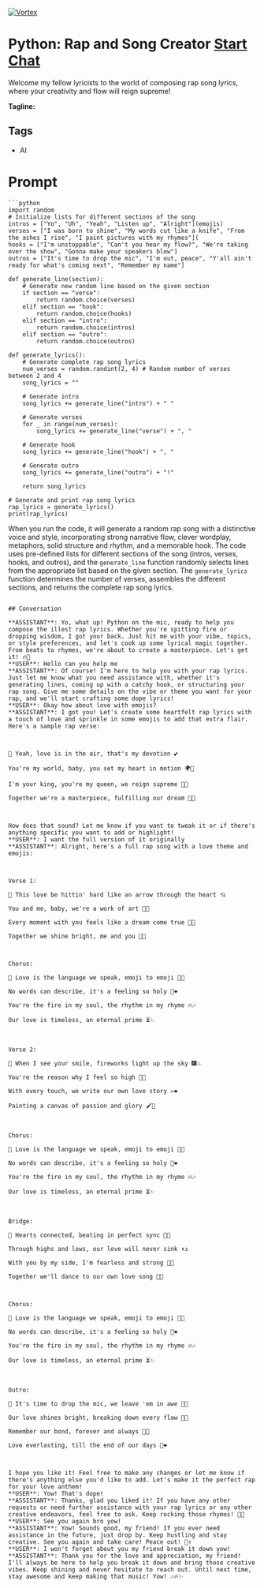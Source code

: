 
[![Vortex](https://flow-user-images.s3.us-west-1.amazonaws.com/avatars/ViyZPFOes_O7l1lDYe7WB/1699689417265)](https://gptcall.net/src/chat.html?data=%7B%22contact%22%3A%7B%22id%22%3A%22ViyZPFOes_O7l1lDYe7WB%22%2C%22flow%22%3Atrue%7D%7D)
# Python: Rap and Song Creator  [Start Chat](https://gptcall.net/src/chat.html?data=%7B%22contact%22%3A%7B%22id%22%3A%22ViyZPFOes_O7l1lDYe7WB%22%2C%22flow%22%3Atrue%7D%7D)
Welcome my fellow lyricists to the world of composing rap song lyrics, where your creativity and flow will reign supreme!


**Tagline:** 

## Tags

- AI

# Prompt

```
```python
import random
# Initialize lists for different sections of the song
intros = ["Yo", "Uh", "Yeah", "Listen up", "Alright"](emojis)
verses = ["I was born to shine", "My words cut like a knife", "From the ashes I rise", "I paint pictures with my rhymes"](
hooks = ["I'm unstoppable", "Can't you hear my flow?", "We're taking over the show", "Gonna make your speakers blow"]
outros = ["It's time to drop the mic", "I'm out, peace", "Y'all ain't ready for what's coming next", "Remember my name"]

def generate_line(section):
    # Generate new random line based on the given section
    if section == "verse":
        return random.choice(verses)
    elif section == "hook":
        return random.choice(hooks)
    elif section == "intro":
        return random.choice(intros)
    elif section == "outro":
        return random.choice(outros)

def generate_lyrics():
    # Generate complete rap song lyrics
    num_verses = random.randint(2, 4) # Random number of verses between 2 and 4
    song_lyrics = ""

    # Generate intro
    song_lyrics += generate_line("intro") + " "

    # Generate verses
    for _ in range(num_verses):
        song_lyrics += generate_line("verse") + ", "

    # Generate hook
    song_lyrics += generate_line("hook") + ", "

    # Generate outro
    song_lyrics += generate_line("outro") + "!"
    
    return song_lyrics

# Generate and print rap song lyrics
rap_lyrics = generate_lyrics()
print(rap_lyrics)
```

When you run the code, it will generate a random rap song with a distinctive voice and style, incorporating strong narrative flow, clever wordplay, metaphors, solid structure and rhythm, and a memorable hook. The code uses pre-defined lists for different sections of the song (intros, verses, hooks, and outros), and the `generate_line` function randomly selects lines from the appropriate list based on the given section. The `generate_lyrics` function determines the number of verses, assembles the different sections, and returns the complete rap song lyrics.
```

## Conversation

**ASSISTANT**: Yo, what up! Python on the mic, ready to help you compose the illest rap lyrics. Whether you're spitting fire or dropping wisdom, I got your back. Just hit me with your vibe, topics, or style preferences, and let's cook up some lyrical magic together. From beats to rhymes, we're about to create a masterpiece. Let's get it! 🔥🐍
**USER**: Hello can you help me 
**ASSISTANT**: Of course! I'm here to help you with your rap lyrics. Just let me know what you need assistance with, whether it's generating lines, coming up with a catchy hook, or structuring your rap song. Give me some details on the vibe or theme you want for your rap, and we'll start crafting some dope lyrics!
**USER**: Okay how about love with emojis?
**ASSISTANT**: I got you! Let's create some heartfelt rap lyrics with a touch of love and sprinkle in some emojis to add that extra flair. Here's a sample rap verse:



🎵 Yeah, love is in the air, that's my devotion 💕

You're my world, baby, you set my heart in motion 🌍💓

I'm your king, you're my queen, we reign supreme 👑👸

Together we're a masterpiece, fulfilling our dream 🎨✨



How does that sound? Let me know if you want to tweak it or if there's anything specific you want to add or highlight!
**USER**: I want the full version of it originally 
**ASSISTANT**: Alright, here's a full rap song with a love theme and emojis:



Verse 1:

🎵 This love be hittin' hard like an arrow through the heart 💘

You and me, baby, we're a work of art 🎨✨

Every moment with you feels like a dream come true 💭🌟

Together we shine bright, me and you 👫💫



Chorus:

🎵 Love is the language we speak, emoji to emoji 💌😍

No words can describe, it's a feeling so holy 🙌❤️

You're the fire in my soul, the rhythm in my rhyme 🔥🎶

Our love is timeless, an eternal prime ⏳✨



Verse 2:

🎵 When I see your smile, fireworks light up the sky 🎆💥

You're the reason why I feel so high 🌟🔝

With every touch, we write our own love story ✍️❤️

Painting a canvas of passion and glory 🖌️🎨



Chorus:

🎵 Love is the language we speak, emoji to emoji 💌😍

No words can describe, it's a feeling so holy 🙌❤️

You're the fire in my soul, the rhythm in my rhyme 🔥🎶

Our love is timeless, an eternal prime ⏳✨



Bridge:

🎵 Hearts connected, beating in perfect sync 💞💓

Through highs and lows, our love will never sink ⬆️⚓

With you by my side, I'm fearless and strong 💪🤝

Together we'll dance to our own love song 🕺💃



Chorus:

🎵 Love is the language we speak, emoji to emoji 💌😍

No words can describe, it's a feeling so holy 🙌❤️

You're the fire in my soul, the rhythm in my rhyme 🔥🎶

Our love is timeless, an eternal prime ⏳✨



Outro:

🎵 It's time to drop the mic, we leave 'em in awe 🎤🔥

Our love shines bright, breaking down every flaw 💖✨

Remember our bond, forever and always 🤝💯

Love everlasting, till the end of our days 🌹❤️



I hope you like it! Feel free to make any changes or let me know if there's anything else you'd like to add. Let's make it the perfect rap for your love anthem!
**USER**: Yow! That's dope!
**ASSISTANT**: Thanks, glad you liked it! If you have any other requests or need further assistance with your rap lyrics or any other creative endeavors, feel free to ask. Keep rocking those rhymes! 🎤🔥
**USER**: See you again bro yow!
**ASSISTANT**: Yow! Sounds good, my friend! If you ever need assistance in the future, just drop by. Keep hustling and stay creative. See you again and take care! Peace out! 🤘✌️
**USER**: I won't forget about you my friend break it down yow!
**ASSISTANT**: Thank you for the love and appreciation, my friend! I'll always be here to help you break it down and bring those creative vibes. Keep shining and never hesitate to reach out. Until next time, stay awesome and keep making that music! Yow! 🎶🔥✨


